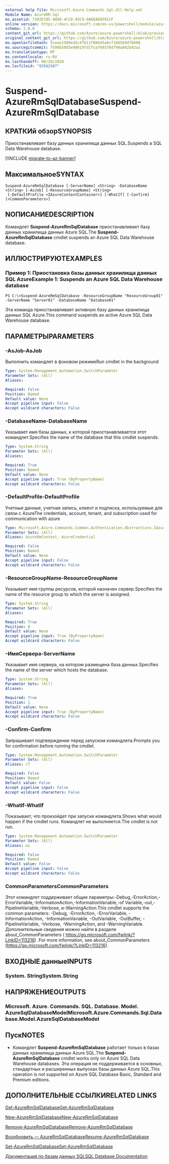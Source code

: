 ```yaml
---
external help file: Microsoft.Azure.Commands.Sql.dll-Help.xml
Module Name: AzureRM.Sql
ms.assetid: 7302D785-9DD0-4CC0-93C9-9A6EA60591CF
online version: https://docs.microsoft.com/en-us/powershell/module/azurerm.sql/suspend-azurermsqldatabase
schema: 2.0.0
content_git_url: https://github.com/Azure/azure-powershell/blob/preview/src/ResourceManager/Sql/Commands.Sql/help/Suspend-AzureRmSqlDatabase.md
original_content_git_url: https://github.com/Azure/azure-powershell/blob/preview/src/ResourceManager/Sql/Commands.Sql/help/Suspend-AzureRmSqlDatabase.md
ms.openlocfilehash: 5ceee1509ed5c47611f68645a6cf1665b9df8408
ms.sourcegitcommit: f599b50d5e980197d1fca769378df90a842b42a1
ms.translationtype: MT
ms.contentlocale: ru-RU
ms.lasthandoff: 08/20/2020
ms.locfileid: "93562507"
---
```

# <span data-ttu-id="a0180-101">Suspend-AzureRmSqlDatabase</span><span class="sxs-lookup"><span data-stu-id="a0180-101">Suspend-AzureRmSqlDatabase</span></span>

## <span data-ttu-id="a0180-102">КРАТКИй обзор</span><span class="sxs-lookup"><span data-stu-id="a0180-102">SYNOPSIS</span></span>
<span data-ttu-id="a0180-103">Приостанавливает базу данных хранилища данных SQL.</span><span class="sxs-lookup"><span data-stu-id="a0180-103">Suspends a SQL Data Warehouse database.</span></span>

[!INCLUDE [migrate-to-az-banner](../../includes/migrate-to-az-banner.md)]

## <span data-ttu-id="a0180-104">Максимальное</span><span class="sxs-lookup"><span data-stu-id="a0180-104">SYNTAX</span></span>

```
Suspend-AzureRmSqlDatabase [-ServerName] <String> -DatabaseName <String> [-AsJob] [-ResourceGroupName] <String>
 [-DefaultProfile <IAzureContextContainer>] [-WhatIf] [-Confirm] [<CommonParameters>]
```

## <span data-ttu-id="a0180-105">NОПИСАНИЕ</span><span class="sxs-lookup"><span data-stu-id="a0180-105">DESCRIPTION</span></span>
<span data-ttu-id="a0180-106">Командлет **Suspend-AzureRmSqlDatabase** приостанавливает базу данных хранилища данных Azure SQL.</span><span class="sxs-lookup"><span data-stu-id="a0180-106">The **Suspend-AzureRmSqlDatabase** cmdlet suspends an Azure SQL Data Warehouse database.</span></span>

## <span data-ttu-id="a0180-107">ИЛЛЮСТРИРУЮТ</span><span class="sxs-lookup"><span data-stu-id="a0180-107">EXAMPLES</span></span>

### <span data-ttu-id="a0180-108">Пример 1: Приостановка базы данных хранилища данных SQL Azure</span><span class="sxs-lookup"><span data-stu-id="a0180-108">Example 1: Suspends an Azure SQL Data Warehouse database</span></span>
```
PS C:\>Suspend-AzureRmSqlDatabase -ResourceGroupName "ResourceGroup01" -ServerName "Server01" -DatabaseName "Database01"
```

<span data-ttu-id="a0180-109">Эта команда приостанавливает активную базу данных хранилища данных SQL Azure.</span><span class="sxs-lookup"><span data-stu-id="a0180-109">This command suspends an active Azure SQL Data Warehouse database.</span></span>

## <span data-ttu-id="a0180-110">ПАРАМЕТРЫ</span><span class="sxs-lookup"><span data-stu-id="a0180-110">PARAMETERS</span></span>

### <span data-ttu-id="a0180-111">-AsJob</span><span class="sxs-lookup"><span data-stu-id="a0180-111">-AsJob</span></span>
<span data-ttu-id="a0180-112">Выполнить командлет в фоновом режиме</span><span class="sxs-lookup"><span data-stu-id="a0180-112">Run cmdlet in the background</span></span>

```yaml
Type: System.Management.Automation.SwitchParameter
Parameter Sets: (All)
Aliases:

Required: False
Position: Named
Default value: None
Accept pipeline input: False
Accept wildcard characters: False
```

### <span data-ttu-id="a0180-113">-DatabaseName</span><span class="sxs-lookup"><span data-stu-id="a0180-113">-DatabaseName</span></span>
<span data-ttu-id="a0180-114">Указывает имя базы данных, к которой приостанавливается этот командлет.</span><span class="sxs-lookup"><span data-stu-id="a0180-114">Specifies the name of the database that this cmdlet suspends.</span></span>

```yaml
Type: System.String
Parameter Sets: (All)
Aliases:

Required: True
Position: Named
Default value: None
Accept pipeline input: True (ByPropertyName)
Accept wildcard characters: False
```

### <span data-ttu-id="a0180-115">-DefaultProfile</span><span class="sxs-lookup"><span data-stu-id="a0180-115">-DefaultProfile</span></span>
<span data-ttu-id="a0180-116">Учетные данные, учетная запись, клиент и подписка, используемые для связи с Azure</span><span class="sxs-lookup"><span data-stu-id="a0180-116">The credentials, account, tenant, and subscription used for communication with azure</span></span>

```yaml
Type: Microsoft.Azure.Commands.Common.Authentication.Abstractions.IAzureContextContainer
Parameter Sets: (All)
Aliases: AzureRmContext, AzureCredential

Required: False
Position: Named
Default value: None
Accept pipeline input: False
Accept wildcard characters: False
```

### <span data-ttu-id="a0180-117">-ResourceGroupName</span><span class="sxs-lookup"><span data-stu-id="a0180-117">-ResourceGroupName</span></span>
<span data-ttu-id="a0180-118">Указывает имя группы ресурсов, которой назначен сервер.</span><span class="sxs-lookup"><span data-stu-id="a0180-118">Specifies the name of the resource group to which the server is assigned.</span></span>

```yaml
Type: System.String
Parameter Sets: (All)
Aliases:

Required: True
Position: 0
Default value: None
Accept pipeline input: True (ByPropertyName)
Accept wildcard characters: False
```

### <span data-ttu-id="a0180-119">-ИмяСервера</span><span class="sxs-lookup"><span data-stu-id="a0180-119">-ServerName</span></span>
<span data-ttu-id="a0180-120">Указывает имя сервера, на котором размещена база данных.</span><span class="sxs-lookup"><span data-stu-id="a0180-120">Specifies the name of the server which hosts the database.</span></span>

```yaml
Type: System.String
Parameter Sets: (All)
Aliases:

Required: True
Position: 1
Default value: None
Accept pipeline input: True (ByPropertyName)
Accept wildcard characters: False
```

### <span data-ttu-id="a0180-121">-Confirm</span><span class="sxs-lookup"><span data-stu-id="a0180-121">-Confirm</span></span>
<span data-ttu-id="a0180-122">Запрашивает подтверждение перед запуском командлета.</span><span class="sxs-lookup"><span data-stu-id="a0180-122">Prompts you for confirmation before running the cmdlet.</span></span>

```yaml
Type: System.Management.Automation.SwitchParameter
Parameter Sets: (All)
Aliases: cf

Required: False
Position: Named
Default value: False
Accept pipeline input: False
Accept wildcard characters: False
```

### <span data-ttu-id="a0180-123">-WhatIf</span><span class="sxs-lookup"><span data-stu-id="a0180-123">-WhatIf</span></span>
<span data-ttu-id="a0180-124">Показывает, что произойдет при запуске командлета.</span><span class="sxs-lookup"><span data-stu-id="a0180-124">Shows what would happen if the cmdlet runs.</span></span>
<span data-ttu-id="a0180-125">Командлет не выполняется.</span><span class="sxs-lookup"><span data-stu-id="a0180-125">The cmdlet is not run.</span></span>

```yaml
Type: System.Management.Automation.SwitchParameter
Parameter Sets: (All)
Aliases: wi

Required: False
Position: Named
Default value: False
Accept pipeline input: False
Accept wildcard characters: False
```

### <span data-ttu-id="a0180-126">CommonParameters</span><span class="sxs-lookup"><span data-stu-id="a0180-126">CommonParameters</span></span>
<span data-ttu-id="a0180-127">Этот командлет поддерживает общие параметры:-Debug,-ErrorAction,-ErrorVariable,-InformationAction,-InformationVariable,-of Variable,-out,-PipelineVariable,-Verbose, и-WarningAction.</span><span class="sxs-lookup"><span data-stu-id="a0180-127">This cmdlet supports the common parameters: -Debug, -ErrorAction, -ErrorVariable, -InformationAction, -InformationVariable, -OutVariable, -OutBuffer, -PipelineVariable, -Verbose, -WarningAction, and -WarningVariable.</span></span> <span data-ttu-id="a0180-128">Дополнительные сведения можно найти в разделе about_CommonParameters ( https://go.microsoft.com/fwlink/?LinkID=113216) .</span><span class="sxs-lookup"><span data-stu-id="a0180-128">For more information, see about_CommonParameters (https://go.microsoft.com/fwlink/?LinkID=113216).</span></span>

## <span data-ttu-id="a0180-129">ВХОДНЫЕ данные</span><span class="sxs-lookup"><span data-stu-id="a0180-129">INPUTS</span></span>

### <span data-ttu-id="a0180-130">System. String</span><span class="sxs-lookup"><span data-stu-id="a0180-130">System.String</span></span>

## <span data-ttu-id="a0180-131">НАПРЯЖЕНИЕ</span><span class="sxs-lookup"><span data-stu-id="a0180-131">OUTPUTS</span></span>

### <span data-ttu-id="a0180-132">Microsoft. Azure. Commands. SQL. Database. Model. AzureSqlDatabaseModel</span><span class="sxs-lookup"><span data-stu-id="a0180-132">Microsoft.Azure.Commands.Sql.Database.Model.AzureSqlDatabaseModel</span></span>

## <span data-ttu-id="a0180-133">Пуск</span><span class="sxs-lookup"><span data-stu-id="a0180-133">NOTES</span></span>
* <span data-ttu-id="a0180-134">Командлет **Suspend-AzureRmSqlDatabase** работает только в базах данных хранилища данных Azure SQL.</span><span class="sxs-lookup"><span data-stu-id="a0180-134">The **Suspend-AzureRmSqlDatabase** cmdlet works only on Azure SQL Data Warehouse databases.</span></span> <span data-ttu-id="a0180-135">Эта операция не поддерживается в основных, стандартных и расширенных выпусках базы данных Azure SQL.</span><span class="sxs-lookup"><span data-stu-id="a0180-135">This operation is not supported on Azure SQL Database Basic, Standard and Premium editions.</span></span>

## <span data-ttu-id="a0180-136">ДОПОЛНИТЕЛЬНЫЕ ССЫЛКИ</span><span class="sxs-lookup"><span data-stu-id="a0180-136">RELATED LINKS</span></span>

[<span data-ttu-id="a0180-137">Get-AzureRmSqlDatabase</span><span class="sxs-lookup"><span data-stu-id="a0180-137">Get-AzureRmSqlDatabase</span></span>](./Get-AzureRmSqlDatabase.md)

[<span data-ttu-id="a0180-138">New-AzureRmSqlDatabase</span><span class="sxs-lookup"><span data-stu-id="a0180-138">New-AzureRmSqlDatabase</span></span>](./New-AzureRmSqlDatabase.md)

[<span data-ttu-id="a0180-139">Remove-AzureRmSqlDatabase</span><span class="sxs-lookup"><span data-stu-id="a0180-139">Remove-AzureRmSqlDatabase</span></span>](./Remove-AzureRmSqlDatabase.md)

[<span data-ttu-id="a0180-140">Возобновить — AzureRmSqlDatabase</span><span class="sxs-lookup"><span data-stu-id="a0180-140">Resume-AzureRmSqlDatabase</span></span>](./Resume-AzureRmSqlDatabase.md)

[<span data-ttu-id="a0180-141">Set-AzureRmSqlDatabase</span><span class="sxs-lookup"><span data-stu-id="a0180-141">Set-AzureRmSqlDatabase</span></span>](./Set-AzureRmSqlDatabase.md)

[<span data-ttu-id="a0180-142">Документация по базам данных SQL</span><span class="sxs-lookup"><span data-stu-id="a0180-142">SQL Database Documentation</span></span>](https://docs.microsoft.com/azure/sql-database/)


